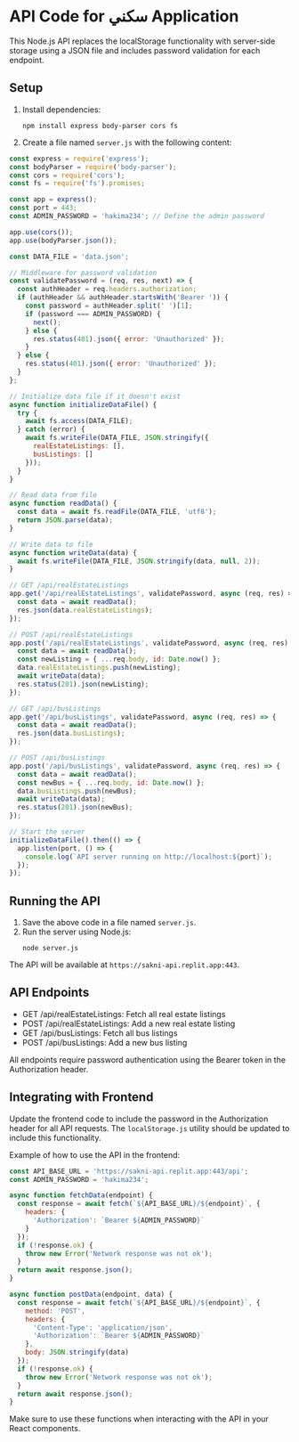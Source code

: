 # API Code for سكني Application

This Node.js API replaces the localStorage functionality with server-side storage using a JSON file and includes password validation for each endpoint.

## Setup

1. Install dependencies:
   ```
   npm install express body-parser cors fs
   ```

2. Create a file named `server.js` with the following content:

```javascript
const express = require('express');
const bodyParser = require('body-parser');
const cors = require('cors');
const fs = require('fs').promises;

const app = express();
const port = 443;
const ADMIN_PASSWORD = 'hakima234'; // Define the admin password

app.use(cors());
app.use(bodyParser.json());

const DATA_FILE = 'data.json';

// Middleware for password validation
const validatePassword = (req, res, next) => {
  const authHeader = req.headers.authorization;
  if (authHeader && authHeader.startsWith('Bearer ')) {
    const password = authHeader.split(' ')[1];
    if (password === ADMIN_PASSWORD) {
      next();
    } else {
      res.status(401).json({ error: 'Unauthorized' });
    }
  } else {
    res.status(401).json({ error: 'Unauthorized' });
  }
};

// Initialize data file if it doesn't exist
async function initializeDataFile() {
  try {
    await fs.access(DATA_FILE);
  } catch (error) {
    await fs.writeFile(DATA_FILE, JSON.stringify({
      realEstateListings: [],
      busListings: []
    }));
  }
}

// Read data from file
async function readData() {
  const data = await fs.readFile(DATA_FILE, 'utf8');
  return JSON.parse(data);
}

// Write data to file
async function writeData(data) {
  await fs.writeFile(DATA_FILE, JSON.stringify(data, null, 2));
}

// GET /api/realEstateListings
app.get('/api/realEstateListings', validatePassword, async (req, res) => {
  const data = await readData();
  res.json(data.realEstateListings);
});

// POST /api/realEstateListings
app.post('/api/realEstateListings', validatePassword, async (req, res) => {
  const data = await readData();
  const newListing = { ...req.body, id: Date.now() };
  data.realEstateListings.push(newListing);
  await writeData(data);
  res.status(201).json(newListing);
});

// GET /api/busListings
app.get('/api/busListings', validatePassword, async (req, res) => {
  const data = await readData();
  res.json(data.busListings);
});

// POST /api/busListings
app.post('/api/busListings', validatePassword, async (req, res) => {
  const data = await readData();
  const newBus = { ...req.body, id: Date.now() };
  data.busListings.push(newBus);
  await writeData(data);
  res.status(201).json(newBus);
});

// Start the server
initializeDataFile().then(() => {
  app.listen(port, () => {
    console.log(`API server running on http://localhost:${port}`);
  });
});
```

## Running the API

1. Save the above code in a file named `server.js`.
2. Run the server using Node.js:
   ```
   node server.js
   ```

The API will be available at `https://sakni-api.replit.app:443`.

## API Endpoints

- GET /api/realEstateListings: Fetch all real estate listings
- POST /api/realEstateListings: Add a new real estate listing
- GET /api/busListings: Fetch all bus listings
- POST /api/busListings: Add a new bus listing

All endpoints require password authentication using the Bearer token in the Authorization header.

## Integrating with Frontend

Update the frontend code to include the password in the Authorization header for all API requests. The `localStorage.js` utility should be updated to include this functionality.

Example of how to use the API in the frontend:

```javascript
const API_BASE_URL = 'https://sakni-api.replit.app:443/api';
const ADMIN_PASSWORD = 'hakima234';

async function fetchData(endpoint) {
  const response = await fetch(`${API_BASE_URL}/${endpoint}`, {
    headers: {
      'Authorization': `Bearer ${ADMIN_PASSWORD}`
    }
  });
  if (!response.ok) {
    throw new Error('Network response was not ok');
  }
  return await response.json();
}

async function postData(endpoint, data) {
  const response = await fetch(`${API_BASE_URL}/${endpoint}`, {
    method: 'POST',
    headers: {
      'Content-Type': 'application/json',
      'Authorization': `Bearer ${ADMIN_PASSWORD}`
    },
    body: JSON.stringify(data)
  });
  if (!response.ok) {
    throw new Error('Network response was not ok');
  }
  return await response.json();
}
```

Make sure to use these functions when interacting with the API in your React components.